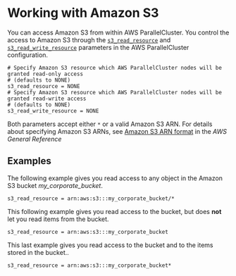 # Working with Amazon S3<a name="s3_resources"></a>

You can access Amazon S3 from within AWS ParallelCluster\. You control the access to Amazon S3 through the  [`s3_read_resource`](cluster-definition.md#s3-read-resource) and [`s3_read_write_resource`](cluster-definition.md#s3-read-write-resource) parameters in the AWS ParallelCluster configuration\.

```
# Specify Amazon S3 resource which AWS ParallelCluster nodes will be granted read-only access
# (defaults to NONE)
s3_read_resource = NONE
# Specify Amazon S3 resource which AWS ParallelCluster nodes will be granted read-write access
# (defaults to NONE)
s3_read_write_resource = NONE
```

Both parameters accept either `*` or a valid Amazon S3 ARN\. For details about specifying Amazon S3 ARNs, see [Amazon S3 ARN format](https://docs.aws.amazon.com/general/latest/gr/aws-arns-and-namespaces.html#arn-syntax-s3) in the *AWS General Reference*

## Examples<a name="examples"></a>

The following example gives you read access to any object in the Amazon S3 bucket *my\_corporate\_bucket*\.

```
s3_read_resource = arn:aws:s3:::my_corporate_bucket/*
```

This following example gives you read access to the bucket, but does **not** let you read items from the bucket\.

```
s3_read_resource = arn:aws:s3:::my_corporate_bucket
```

This last example gives you read access to the bucket and to the items stored in the bucket\.\.

```
s3_read_resource = arn:aws:s3:::my_corporate_bucket*
```